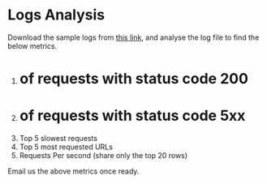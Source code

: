 # Logs Analysis

Download the sample logs from [this link](access-log.tgz), and analyse the log file to find the below metrics.

1. # of requests with status code 200
2. # of requests with status code 5xx
3. Top 5 slowest requests
4. Top 5 most requested URLs
5. Requests Per second (share only the top 20 rows)

Email us the above metrics once ready.